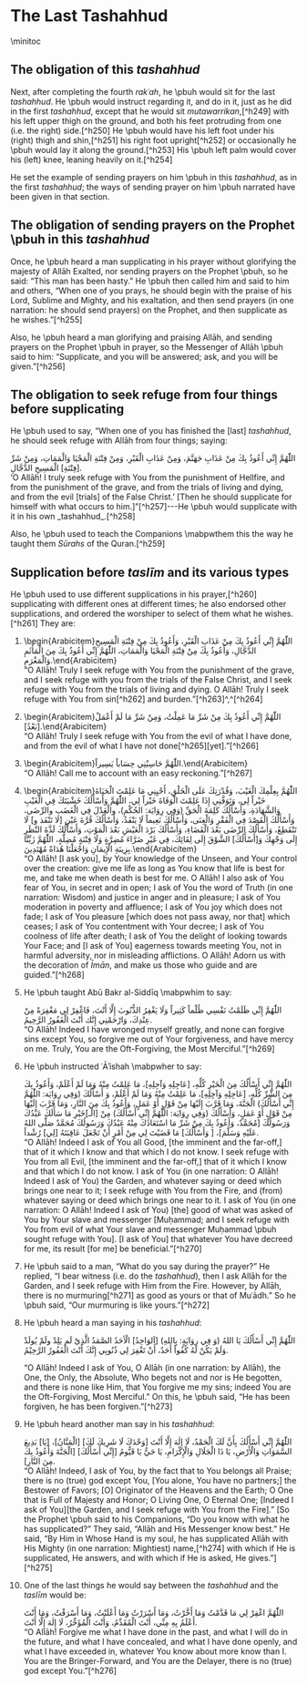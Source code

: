 

# The Last Tashahhud

\minitoc

## The obligation of this _tashahhud_

Next, after completing the fourth _rakʿah_, he \pbuh would sit for the last _tashahhud_. He \pbuh would instruct regarding it, and do in it, just as he did in the first _tashahhud_, except that he would sit _mutawarrikan_,[^h249] with his left upper thigh on the ground, and both his feet protruding from one (i.e. the right) side.[^h250] He \pbuh would have his left foot under his (right) thigh and shin,[^h251] his right foot upright[^h252] or occasionally he \pbuh would lay it along the ground.[^h253] His \pbuh left palm would cover his (left) knee, leaning heavily on it.[^h254]

He set the example of sending prayers on him \pbuh in this _tashahhud_, as in the first _tashahhud_; the ways of sending prayer on him \pbuh narrated have been given in that section.

## The obligation of sending prayers on the Prophet \pbuh in this _tashahhud_

Once, he \pbuh heard a man supplicating in his prayer without glorifying the majesty of Allāh Exalted, nor sending prayers on the Prophet \pbuh, so he said: “This man has been hasty.” He \pbuh then called him and said to him and others, “When one of you prays, he should begin with the praise of his Lord, Sublime and Mighty, and his exaltation, and then send prayers (in one narration: he should send prayers) on the Prophet, and then supplicate as he wishes.”[^h255]

Also, he \pbuh heard a man glorifying and praising Allāh, and sending prayers on the Prophet \pbuh in prayer, so the Messenger of Allāh \pbuh said to him: “Supplicate, and you will be answered; ask, and you will be given.”[^h256]

## The obligation to seek refuge from four things before supplicating

He \pbuh used to say, “When one of you has finished the [last] _tashahhud_, he should seek refuge with Allāh from four things; saying:

<div lang="ar">اللّٰهُمَّ إِنِّي أَعُوذُ بِكَ مِنْ عَذَابِ جَهَنَّمَ، وَمِنْ عَذَابِ الْقَبْرِ، وَمِنْ فِتْنَةِ الْمَحْيَا وَالْمَمَاتِ، وَمِنْ شَرِّ [فِتْنَةِ] الْمَسِيحِ الدَّجَّالِ.</div>
‘O Allāh! I truly seek refuge with You from the punishment of Hellfire, and from the punishment of the grave, and from the trials of living and dying, and from the evil [trials] of the False Christ.’ [Then he should supplicate for himself with what occurs to him.]”[^h257]---He \pbuh would supplicate with it in his own _tashahhud_.[^h258]

Also, he \pbuh used to teach the Companions \mabpwthem this the way he taught them _Sūrahs_ of the Quran.[^h259]

## Supplication before _taslīm_ and its various types

He \pbuh used to use different supplications in his prayer,[^h260] supplicating with different ones at different times; he also endorsed other supplications, and ordered the worshiper to select of them what he wishes.[^h261] They are:

1. \begin{Arabicitem}اللّٰهُمَّ إِنِّي أَعُوذُ بِكَ مِنْ عَذَابِ الْقَبْرِ، وَأَعُوذُ بِكَ مِنْ فِتْنَةِ الْمَسِيحِ الدَّجَّالِ، وَأَعُوذُ بِكَ مِنْ فِتْنَةِ الْمَحْيَا وَالْمَمَاتِ، اللّٰهُمَّ إِنِّي أَعُوذُ بِكَ مِنَ الْمَأْثَمِ وَالْمَغْرَمِ.\end{Arabicitem}  
    “O Allāh! Truly I seek refuge with You from the punishment of the grave, and I seek refuge with you from the trials of the False Christ, and I seek refuge with You from the trials of living and dying. O Allāh! Truly I seek refuge with You from sin[^h262] and burden.”[^h263]^,^[^h264]

2. \begin{Arabicitem}اللّٰهُمَّ إِنِّي أَعُوذُ بِكَ مِنْ شَرِّ مَا عَمِلْتُ، وَمِنْ شَرِّ مَا لَمْ أَعْمَلْ [بَعْدُ].\end{Arabicitem}  
    “O Allāh! Truly I seek refuge with You from the evil of what I have done, and from the evil of what I have not done[^h265][yet].”[^h266]

3. \begin{Arabicitem}اللّٰهُمَّ حَاسِبْنِي حِسَاباً يَسِيراً.\end{Arabicitem}  
    “O Allāh! Call me to account with an easy reckoning.”[^h267]

4. \begin{Arabicitem}اللّٰهُمَّ بِعِلْمِكَ الْغَيْبَ، وَقُدْرَتِكَ عَلَى الْخَلْقِ، أَحْيِنِي مَا عَلِمْتَ الْحَيَاةَ خَيْراً لِي، وَتَوَفَّنِي إِذَا عَلِمْتَ الْوَفَاةَ خَيْراً لِي، اللّٰهُمَّ وَأَسْأَلُكَ خَشْيَتَكَ فِي الْغَيْبِ وَالشَّهَادَةِ، وَأَسْأَلُكَ كَلِمَةَ الْحَقِّ (وَفِي رِوَايَة: الحُكْمِ)، والْعَدْلَ فِي الْغَضَبِ والرِّضَى، وَأَسْأَلُكَ الْقَصْدَ فِي الْفَقْرِ وَالْغِنَى، وَأَسْأَلُكَ نَعِيماً لَا يَنْفَدُ، وَأَسْأَلُكَ قُرَّةَ عَيْنٍ [لا تَنْفَذ و] لَا تَنْقَطِعُ، وَأَسْأَلُكَ الرِّضَى بَعْدَ الْقَضَاءِ، وَأَسْأَلُكَ بَرْدَ الْعَيْشِ بَعْدَ الْمَوْتِ، وَأَسْأَلُكَ لَذَّةَ النَّظَرِ إِلَى وَجْهِكَ وَ[أَسْأَلُكَ] الشَّوْقَ إِلَى لِقَائِكَ، فِي غَيْرِ ضَرَّاءَ مُضِرَّةٍ وَلَا فِتْنَةٍ مُضِلَّةٍ، اللّٰهُمَّ زَيِّنَّا بِزِينَةِ الْإِيمَانِ وَاجْعَلْنَا هُدَاةً مُهْتَدِينَ.\end{Arabicitem}  
    “O Allāh! [I ask you], by Your knowledge of the Unseen, and Your control over the creation: give me life as long as You know that life is best for me, and take me when death is best for me. O Allāh! I also ask of You fear of You, in secret and in open; I ask of You the word of Truth (in one narration: Wisdom) and justice in anger and in pleasure; I ask of You moderation in poverty and affluence; I ask of You joy which does not fade; I ask of You pleasure [which does not pass away, nor that] which ceases; I ask of You contentment with Your decree; I ask of You coolness of life after death; I ask of You the delight of looking towards Your Face; and [I ask of You] eagerness towards meeting You, not in harmful adversity, nor in misleading afflictions. O Allāh! Adorn us with the decoration of _Īmān_, and make us those who guide and are guided.”[^h268]

5.  He \pbuh taught Abū Bakr al-Siddīq \mabpwhim to say:

    <div lang="ar">اللّٰهُمَّ إِنِّي ظَلَمْتُ نَفْسِي ظُلْماً كَثِيراً وَلَا يَغْفِرُ الذُّنُوبَ إِلَّا أَنْتَ، فَاغْفِرْ لِي مَغْفِرَةً مِنْ عِنْدِكَ، وَارْحَمْنِي إِنَّك أَنْتَ الْغَفُورُ الرَّحِيمُ.</div>  
    “O Allāh! Indeed I have wronged myself greatly, and none can forgive sins except You, so forgive me out of Your forgiveness, and have mercy on me. Truly, You are the Oft-Forgiving, the Most Merciful.”[^h269]

6.  He \pbuh instructed ʿĀʾishah \mabpwher to say:

    <div lang="ar">اللّٰهُمَّ إِنِّي أَسْأَلُكَ مِنَ الْخَيْرِ كُلِّهِ، [عَاجِلِهِ وَآجِلِهِ]، مَا عَلِمْتُ مِنْهُ وَمَا لَمْ أَعْلَمْ، وَأَعُوذُ بِكَ مِنَ الشَّرِّ كُلِّهِ، [عَاجِلِهِ وَآجِلِهِ]، مَا عَلِمْتُ مِنْهُ وَمَا لَمْ أَعْلَمْ، وَ أَسْأَلُكَ (وَفِي رِوَايَة: اللّٰهُمَّ إِنِّي أَسْأَلُكَ) الْجَنَّةَ، وَمَا قَرَّبَ إِلَيْهَا مِنْ قَوْلٍ أَوْ عَمَلٍ، وَأَعُوذُ بِكَ مِنَ النَّارِ، وَمَا قَرَّبَ إِلَيْهَا مِنْ قَوْلٍ أَوْ عَمَلٍ، وَأَسْأَلُكَ (وَفِي رِوَايَة: اللّٰهُمَّ إِنِّي أَسْأَلُكَ) مِنْ [الْـ]خَيْرِ مَا سَأَلَكَ عَبْدُكَ وَرَسُولُكَ [مُحَمَّدٌ، وَأَعُوذُ بِكَ مِنْ شَرِّ مَا اسْتَعَاذَكَ مِنْهُ عَبْدُكَ وَرَسُولُكَ مُحَمَّدٌ صَلَّى اللهُ عَلَيْهِ وَسَلَّمَ]، [ وَأَسْأَلُكَ] مَا قَضَيْتَ لِي مِنْ أَمْرٍ أَنْ تَجْعَلَ عَاقِبَتَهُ [لِي] رُشْداً.</div>  
    “O Allāh! Indeed I ask of You all Good, [the imminent and the far-off,] that of it which I know and that which I do not know. I seek refuge with You from all Evil, [the imminent and the far-off,] that of it which I know and that which I do not know. I ask of You (in one narration: O Allāh! Indeed I ask of You) the Garden, and whatever saying or deed which brings one near to it; I seek refuge with You from the Fire, and (from) whatever saying or deed which brings one near to it. I ask of You (in one narration: O Allāh! Indeed I ask of You) [the] good of what was asked of You by Your slave and messenger [Muḥammad; and I seek refuge with You from evil of what Your slave and messenger Muḥammad \pbuh sought refuge with You]. [I ask of You] that whatever You have decreed for me, its result [for me] be beneficial.”[^h270]

7.  He \pbuh said to a man, “What do you say during the prayer?” He replied, “I bear witness (i.e. do the _tashahhud_), then I ask Allāh for the Garden, and I seek refuge with Him from the Fire. However, by Allāh, there is no murmuring[^h271] as good as yours or that of Muʿādh.” So he \pbuh said, “Our murmuring is like yours.”[^h272]


8.  He \pbuh heard a man saying in his _tashahhud_:

    <div lang="ar">اللّٰهُمَّ إِنِّي أَسْأَلُكَ يَا اللهُ (وَ فِي رِوَايَةٍ: بِاللهِ) [اَلوَاحِدُ] الْأحَدُ الصَّمَدُ الَّذِيْ لَم يَلِدْ ولَمْ يُولَدْ وَلَمْ يَكُنْ لَهُ كُفُواً أَحَدٌ، أَنْ تَغْفِرَ لِي ذُنُوبِي إِنَّكَ أَنْتَ الْغَفُورُ الرَّحِيْمُ.</div>

    “O Allāh! Indeed I ask of You, O Allāh (in one narration: by Allāh), the One, the Only, the Absolute, Who begets not and nor is He begotten, and there is none like Him, that You forgive me my sins; indeed You are the Oft-Forgiving, Most Merciful.” On this, he \pbuh said, “He has been forgiven, he has been forgiven.”[^h273]

9.  He \pbuh heard another man say in his _tashahhud_:

    <div lang="ar">اللّٰهُمَّ إِنِّي أَسْأَلُكَ بِأَنَّ لَكَ الْحَمْدُ، لَا إِلٰهَ إِلَّا أَنْتَ [وَحْدَكَ لَا شَرِيكَ لَكَ] [الْمَنَّانُ]، [يَا] بَدِيعَ السَّمَوَاتِ وَالْأَرْضِ، يَا ذَا الْجَلَالِ وَالْإِكْرَامِ، يَا حَيُّ يَا قَيُّومُ [إِنِّي أَسْأَلُكَ] [الْجَنَّةَ وَأَعُوذُ بِكَ مِنَ النَّارِ].</div>  
    “O Allāh! Indeed, I ask of You, by the fact that to You belongs all Praise; there is no (true) god except You, [You alone, You have no partners;] the Bestower of Favors; [O] Originator of the Heavens and the Earth; O One that is Full of Majesty and Honor; O Living One, O Eternal One; [Indeed I ask of You][the Garden, and I seek refuge with You from the Fire].” [So the Prophet \pbuh said to his Companions, “Do you know with what he has supplicated?” They said, “Allāh and His Messenger know best.” He said, “By Him in Whose Hand is my soul, he has supplicated Allāh with His Mighty (in one narration: Mightiest) name,[^h274] with which if He is supplicated, He answers, and with which if He is asked, He gives.”][^h275]

10. One of the last things he would say between the _tashahhud_ and the _taslīm_ would be:

    <div lang="ar">اللّٰهُمَّ اغْفِرْ لِي مَا قَدَّمْتُ وَمَا أَخَّرْتُ، وَمَا أَسْرَرْتُ وَمَا أَعْلَنْتُ، وَمَا أَسْرَفْتُ، وَمَا أَنْتَ أَعْلَمُ بِهِ مِنِّي، أَنْتَ الْمُقَدِّمُ، وَأَنْتَ الْمُؤَخِّرُ، لَا إِلٰهَ إِلَّا أَنْتَ.</div>  
    “O Allāh! Forgive me what I have done in the past, and what I will do in the future, and what I have concealed, and what I have done openly, and what I have exceeded in, whatever You know about more know than I. You are the Bringer-Forward, and You are the Delayer, there is no (true) god except You.”[^h276]


